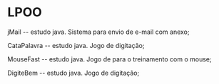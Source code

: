 LPOO
====

jMail   -- estudo java. Sistema para envio de e-mail com anexo;

CataPalavra   -- estudo java. Jogo de digitação; 

MouseFast   -- estudo java. Jogo de para o treinamento com o mouse;

DigiteBem   -- estudo java. Jogo de digitação;
